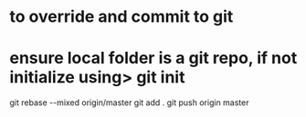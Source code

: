 # to override and commit to git
# ensure local folder is a git repo, if not initialize using> git init
git rebase --mixed origin/master
git add .
git push origin master